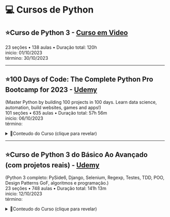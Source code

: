 # 💻 Cursos de Python
## ⭐Curso de Python 3 - [Curso em Video](https://www.cursoemvideo.com/curso/python-3-mundo-1/)<br>
23 seções • 138 aulas • Duração total: 120h<br>
inicio: 01/10/2023<br>
término: 30/10/2023<br>

---

## ⭐100 Days of Code: The Complete Python Pro Bootcamp for 2023 - [Udemy](https://www.udemy.com/course/100-days-of-code/)<br>
(Master Python by building 100 projects in 100 days. Learn data science, automation, build websites, games and apps!)<br>
101 seções • 635 aulas • Duração total: 57h 56m<br>
inicio: 06/10/2023<br>
término:<br>

<details>
<summary>📌Conteudo do Curso (clique para revelar)</summary>
You will master the Python programming language by building 100 unique projects over 100 days.<br>
You will learn automation, game, app and web development, data science and machine learning all using Python.<br>
You will be able to program in Python professionally<br>
You will learn Selenium, Beautiful Soup, Request, Flask, Pandas, NumPy, Scikit Learn, Plotly, and Matplotlib.<br>
Create a portfolio of 100 Python projects to apply for developer jobs<br>
Be able to build fully fledged websites and web apps with Python<br>
Be able to use Python for data science and machine learning<br>
Build games like Blackjack, Pong and Snake using Python<br>
Build GUIs and Desktop applications with Python<br>

</details>

---

## ⭐Curso de Python 3 do Básico Ao Avançado (com projetos reais) - [Udemy](https://www.udemy.com/course/python-3-do-zero-ao-avancado/)<br>
(Python 3 completo: PySide6, Django, Selenium, Regexp, Testes, TDD, POO, Design Patterns GoF, algoritmos e programação.)<br>
23 seções • 748 aulas • Duração total: 141h 13m<br>
inicio: 12/10/2023<br>
término:<br>

<details>
<summary>📌Conteudo do Curso (clique para revelar)</summary>
Python 3 básico (com lógica de programação)<br>
Python 3 intermediário (com programação procedural e funcional)<br>
Python 3 avançado (com programação orientada a objetos)<br>
Módulos do Python, como PySide6 para Interface Gráfica com Qt 6, Selenium, Django e muito mais<br>
Django para criação de sites e APIs<br>
Bases de dados relacionais: SQLite3, MySQL e MariaDB<br>
Testes automatizados no Python (com TDD básico)<br>
Padrões de projeto (Design Patterns da GoF)<br>
Extra: Expressões Regulares<br>
Extra: HTML5 e CSS3 (Extra)<br>
Extra: SQL com MySQL<br>
Extra: Comandos Unix (Linux, Mac e Windows WSL2)<br>
Curso com atualizações garantidas pelo instrutor<br>

</details>

